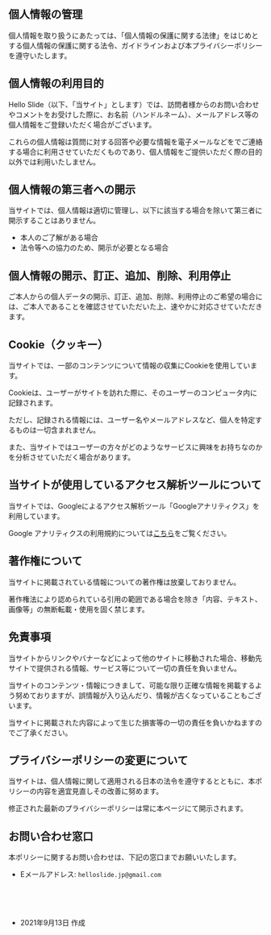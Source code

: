 ## 個人情報の管理

個人情報を取り扱うにあたっては、「個人情報の保護に関する法律」をはじめとする個人情報の保護に関する法令、ガイドラインおよび本プライバシーポリシーを遵守いたします。

## 個人情報の利用目的

Hello Slide（以下、「当サイト」とします）では、訪問者様からのお問い合わせやコメントをお受けした際に、お名前（ハンドルネーム）、メールアドレス等の個人情報をご登録いただく場合がございます。

これらの個人情報は質問に対する回答や必要な情報を電子メールなどをでご連絡する場合に利用させていただくものであり、個人情報をご提供いただく際の目的以外では利用いたしません。

## 個人情報の第三者への開示

当サイトでは、個人情報は適切に管理し、以下に該当する場合を除いて第三者に開示することはありません。

- 本人のご了解がある場合
- 法令等への協力のため、開示が必要となる場合

## 個人情報の開示、訂正、追加、削除、利用停止

ご本人からの個人データの開示、訂正、追加、削除、利用停止のご希望の場合には、ご本人であることを確認させていただいた上、速やかに対応させていただきます。

## Cookie（クッキー）

当サイトでは、一部のコンテンツについて情報の収集にCookieを使用しています。

Cookieは、ユーザーがサイトを訪れた際に、そのユーザーのコンピュータ内に記録されます。

ただし、記録される情報には、ユーザー名やメールアドレスなど、個人を特定するものは一切含まれません。

また、当サイトではユーザーの方々がどのようなサービスに興味をお持ちなのかを分析させていただく場合があります。

## 当サイトが使用しているアクセス解析ツールについて

当サイトでは、Googleによるアクセス解析ツール「Googleアナリティクス」を利用しています。

Google アナリティクスの利用規約については[こちら](https://marketingplatform.google.com/about/analytics/terms/jp/)をご覧ください。

## 著作権について

当サイトに掲載されている情報についての著作権は放棄しておりません。

著作権法により認められている引用の範囲である場合を除き「内容、テキスト、画像等」の無断転載・使用を固く禁じます。

## 免責事項

当サイトからリンクやバナーなどによって他のサイトに移動された場合、移動先サイトで提供される情報、サービス等について一切の責任を負いません。

当サイトのコンテンツ・情報につきまして、可能な限り正確な情報を掲載するよう努めておりますが、誤情報が入り込んだり、情報が古くなっていることもございます。

当サイトに掲載された内容によって生じた損害等の一切の責任を負いかねますのでご了承ください。

## プライバシーポリシーの変更について

当サイトは、個人情報に関して適用される日本の法令を遵守するとともに、本ポリシーの内容を適宜見直しその改善に努めます。

修正された最新のプライバシーポリシーは常に本ページにて開示されます。

## お問い合わせ窓口

本ポリシーに関するお問い合わせは、下記の窓口までお願いいたします。

- Eメールアドレス: `helloslide.jp@gmail.com`

&nbsp;

&nbsp;

- 2021年9月13日 作成
